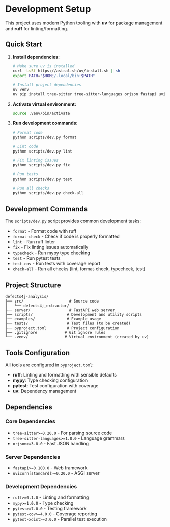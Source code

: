 # Development Setup

This project uses modern Python tooling with **uv** for package management and **ruff** for linting/formatting.

## Quick Start

1. **Install dependencies:**
   ```bash
   # Make sure uv is installed
   curl -LsSf https://astral.sh/uv/install.sh | sh
   export PATH="$HOME/.local/bin:$PATH"
   
   # Install project dependencies
   uv venv
   uv pip install tree-sitter tree-sitter-languages orjson fastapi uvicorn ruff mypy pytest pytest-cov pytest-xdist
   ```

2. **Activate virtual environment:**
   ```bash
   source .venv/bin/activate
   ```

3. **Run development commands:**
   ```bash
   # Format code
   python scripts/dev.py format
   
   # Lint code
   python scripts/dev.py lint
   
   # Fix linting issues
   python scripts/dev.py fix
   
   # Run tests
   python scripts/dev.py test
   
   # Run all checks
   python scripts/dev.py check-all
   ```

## Development Commands

The `scripts/dev.py` script provides common development tasks:

- `format` - Format code with ruff
- `format-check` - Check if code is properly formatted  
- `lint` - Run ruff linter
- `fix` - Fix linting issues automatically
- `typecheck` - Run mypy type checking
- `test` - Run pytest tests
- `test-cov` - Run tests with coverage report
- `check-all` - Run all checks (lint, format-check, typecheck, test)

## Project Structure

```
defects4j-analysis/
├── src/                    # Source code
│   └── defects4j_extractor/
├── server/                 # FastAPI web server
├── scripts/               # Development and utility scripts
├── examples/              # Example usage
├── tests/                 # Test files (to be created)
├── pyproject.toml         # Project configuration
├── .gitignore            # Git ignore rules
└── .venv/                # Virtual environment (created by uv)
```

## Tools Configuration

All tools are configured in `pyproject.toml`:

- **ruff**: Linting and formatting with sensible defaults
- **mypy**: Type checking configuration
- **pytest**: Test configuration with coverage
- **uv**: Dependency management

## Dependencies

### Core Dependencies
- `tree-sitter>=0.20.0` - For parsing source code
- `tree-sitter-languages>=1.8.0` - Language grammars
- `orjson>=3.8.0` - Fast JSON handling

### Server Dependencies  
- `fastapi>=0.100.0` - Web framework
- `uvicorn[standard]>=0.20.0` - ASGI server

### Development Dependencies
- `ruff>=0.1.0` - Linting and formatting
- `mypy>=1.0.0` - Type checking
- `pytest>=7.0.0` - Testing framework
- `pytest-cov>=4.0.0` - Coverage reporting
- `pytest-xdist>=3.0.0` - Parallel test execution
